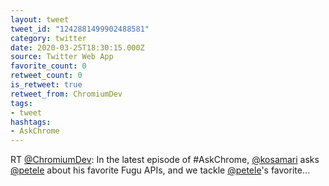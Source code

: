 ```yaml
---
layout: tweet
tweet_id: "1242881499902488581"
category: twitter
date: 2020-03-25T18:30:15.000Z
source: Twitter Web App
favorite_count: 0
retweet_count: 0
is_retweet: true
retweet_from: ChromiumDev
tags:
- tweet
hashtags:
- AskChrome
---
```


RT [@ChromiumDev](https://twitter.com/@ChromiumDev): In the latest episode of #AskChrome, [@kosamari](https://twitter.com/@kosamari) asks [@petele](https://twitter.com/@petele) about his favorite Fugu APIs, and we tackle [@petele](https://twitter.com/@petele)'s favorite…
